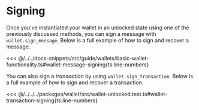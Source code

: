 # Signing

Once you've instantiated your wallet in an unlocked state using one of the previously discussed methods, you can sign a message with `wallet.sign_message`. Below is a full example of how to sign and recover a message.

<<< @/../../docs-snippets/src/guide/wallets/basic-wallet-functionality.ts#wallet-message-signing{ts:line-numbers}

You can also sign a _transaction_ by using `wallet.sign_transaction`. Below is a full example of how to sign and recover a transaction.

<<< @/../../../packages/wallet/src/wallet-unlocked.test.ts#wallet-transaction-signing{ts:line-numbers}

